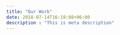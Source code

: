 ```yaml
---
title: "Our Work"
date: 2018-07-14T16:19:08+06:00
description : "This is meta description"
---
```



